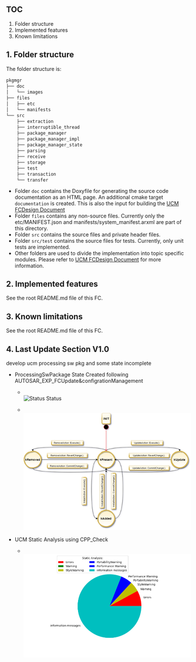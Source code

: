 ## TOC
1. Folder structure
2. Implemented features
3. Known limitations

## 1. Folder structure

The folder structure is:

	pkgmgr
    ├── doc
    │   └── images
    ├── files
    │   ├── etc
    │   └── manifests
    └── src
        ├── extraction
        ├── interruptible_thread
        ├── package_manager
        ├── package_manager_impl
        ├── package_manager_state
        ├── parsing
        ├── receive
        ├── storage
        ├── test
        ├── transaction
        └── transfer

* Folder `doc` contains the Doxyfile for generating the source code documentation as an HTML page. An additional cmake target `documentation` is created. This is also the input for building the [UCM FCDesign Document](https://svn.autosar.org/repos/work/26_Standards/30_AP_R1/01_Sources/EXP_FCDesignUpdateAndConfigManagement_894/AUTOSAR_EXP_FCDesignUpdateAndConfigManagement.pdf)
* Folder `files` contains any non-source files. Currently only the etc/MANIFEST.json and manifests/system_manifest.arxml are part of this directory.
* Folder `src` contains the source files and private header files.
* Folder `src/test` contains the source files for tests. Currently, only unit tests are implemented.
* Other folders are used to divide the implementation into topic specific modules. Please refer to [UCM FCDesign Document](https://svn.autosar.org/repos/work/26_Standards/30_AP_R1/01_Sources/EXP_FCDesignUpdateAndConfigManagement_894/AUTOSAR_EXP_FCDesignUpdateAndConfigManagement.pdf) for more information.

## 2. Implemented features

See the root README.md file of this FC.

## 3. Known limitations

See the root README.md file of this FC.

## 4. Last Update Section V1.0

develop ucm processing sw pkg and some state incomplete 
   
   * ProcessingSwPackage State Created      following AUTOSAR_EXP_FCUpdate&configrationManagement
    
     - </br>![Status Status](https://travis-ci.org/joemccann/dillinger.svg?branch=master)
    
     - </br>![STATE MACHINE](https://github.com/ELabbassalah56/UCM_MOdule/blob/main/pkgmgr/doc/images/swclState.png?raw=true)
  * UCM Static Analysis using CPP_Check
    - </br>![Status Status](https://github.com/ELabbassalah56/UCM_MOdule/blob/main/pkgmgr/doc/images/StaticAnalysis.png?raw=true)
